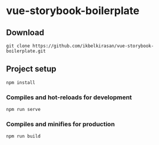# vue-storybook-boilerplate

## Download
```
git clone https://github.com/ikbelkirasan/vue-storybook-boilerplate.git
```

## Project setup
```
npm install
```

### Compiles and hot-reloads for development
```
npm run serve
```

### Compiles and minifies for production
```
npm run build
```
